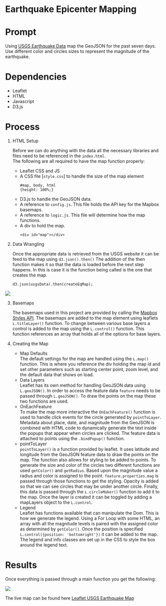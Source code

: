 # Earthquake Epicenter Mapping

# Prompt
Using [USGS Earthquake Data](https://earthquake.usgs.gov/earthquakes/feed/v1.0/geojson.php) map the GeoJSON for the past seven days. Use different color and circles sizes to represent the magnitude of the earthquake.

# Dependencies
  * Leaflet
  * HTML
  * Javascript
  * D3.js

# Process
1. HTML Setup 


    Before we can do anything with the data all the necessary libraries and files need to be referenced in the `index.html`.  
    The following are all required to have the map function properly:  
      - Leaflet CSS and JS
      - A CSS file [`style.css`] to handle the size of the map element
        ```
        #map, body, html 
        {height: 100%;} 
        ```
      - D3.js to handle the GeoJSON data.
      - A reference to `config.js`. This file holds the API key for the Mapbox basemaps.
      - A reference to `logic.js`. This file will determine how the map functions.
      - A div to hold the map.
        ```
        <div id="map"></div>
        ```
    
2. Data Wrangling


    Once the appropriate data is retrieved from the USGS website it can be feed to the map using `d3.json().then()` The addition of the then function makes it so that the data
is loaded before the next step happens. In this is case it is the function being called is the one that creates the map.
    ```
    d3.json(usgsData).then(createEqMap);
    ```
<img src="/images/GeoJson-Data-Example.png" height="auto">

3. Basemaps


    The basemaps used in this project are provided by calling the [Mapbox Styles API](https://docs.mapbox.com/api/maps/styles/). The basemaps are added to the map element using leaflets `L.titleLayer()` function. To change between various base layers a control is added to the map using the `L.control()` function. This function references an array that holds all of the options for base layers.  

4. Creating the Map


    - Map Defaults  
      The default settings for the map are handled using the `L.map()` function. This is where you reference the div holding the map id and set other parameters such as starting center point, zoom level, and the default data that shows on load.
    - Data Layers  
      Leaflet has its own method for handling GeoJSON data using `L.geoJSON()`. In order to access the feature data `feature` needs to be passed through `L.geoJSON()`. To draw the points on the map these two functions are used.
    - OnEachFeature  
      To make the map more interactive the `OnEachFeature()` function is used to handle click events for the circle generated by `pointToLayer`. Metadata about place, date, and    magnitude from the GeoJSON is combined with HTML code to dynamically generate the text inside the popups that appear when circles are clicked. The feature data is attached to    points using the `.bindPopup()` function.
    - pointToLayer  
    `pointToLayer()` is a function provided by leaflet. It uses latitude and longitude from the GeoJSON feature data to draw the points on the map. The function also allows for    styling to be added to points. To generate the size and color of the circles two different functions are used `getColor()` and `getRadius`. Based upon the magnitude value a      radius and color is assigned to the point. `feature.properties.mag` is passed through those functions to get the styling. Opacity is added so that we can see circles that may    be under another circle. Finally, this data is passed through the `L.circleMaker()` function to add it to the map. Once the layer is created it can be toggled by adding a mapLayers object to the `L.control`.  
   - Legend  
      Leaflet has functions available that can manipulate the Dom. This is how we generate the legend. Using a For Loop with some HTML, an array with all the magnitude levels is paired with the assigned color as determined by `getColor()`. Once the position is specified ```L.control({position: 'bottomright'})``` it can be added to the map. The legend and info classes are set up in the CSS to style the box around the legend text.
   
# Results
Once everything is passed through a main function you get the following:

<img src="/images/final-map.png" height="auto">

The live map can be found here [Leaflet USGS Earthquake Map](https://npvoravong.github.io/leaflet-challenge/)
